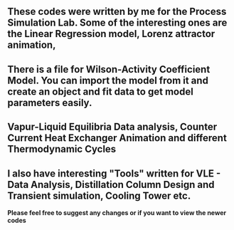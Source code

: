 ## These codes were written by me for the Process Simulation Lab. Some of the interesting ones are the Linear Regression model, Lorenz attractor animation, <br>
## There is a file for Wilson-Activity Coefficient Model. You can import the model from it and create an object and fit data to get model parameters easily. <br>
## Vapur-Liquid Equilibria Data analysis, Counter Current Heat Exchanger Animation and different Thermodynamic Cycles <br>
## I also have interesting "Tools" written for VLE - Data Analysis, Distillation Column Design and Transient simulation, Cooling Tower etc. <b>
Please feel free to suggest any changes or if you want to view the newer codes
